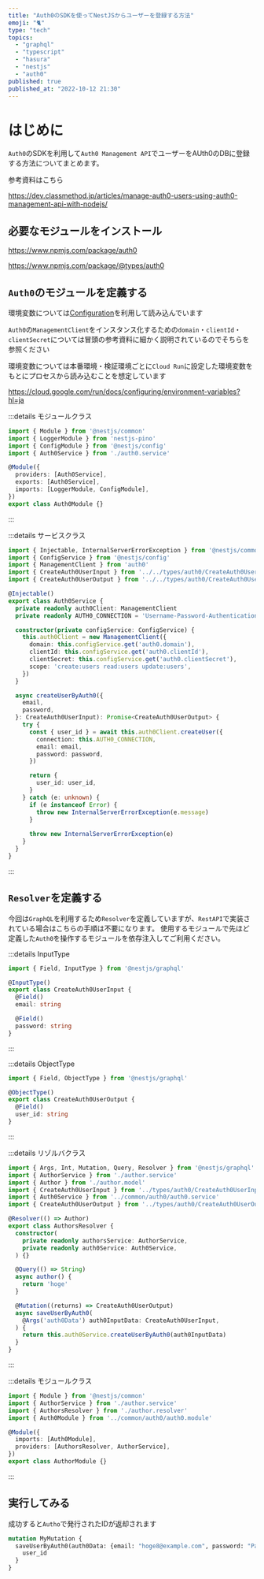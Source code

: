 ```yaml
---
title: "Auth0のSDKを使ってNestJSからユーザーを登録する方法"
emoji: "🐈"
type: "tech"
topics:
  - "graphql"
  - "typescript"
  - "hasura"
  - "nestjs"
  - "auth0"
published: true
published_at: "2022-10-12 21:30"
---
```


# はじめに

`Auth0`のSDKを利用して`Auth0 Management API`でユーザーをAUth0のDBに登録する方法についてまとめます。

参考資料はこちら

https://dev.classmethod.jp/articles/manage-auth0-users-using-auth0-management-api-with-nodejs/

## 必要なモジュールをインストール

https://www.npmjs.com/package/auth0

https://www.npmjs.com/package/@types/auth0

## `Auth0`のモジュールを定義する

環境変数については[Configuration](https://docs.nestjs.com/techniques/configuration)を利用して読み込んでいます

`Auth0`の`ManagementClient`をインスタンス化するための`domain`・`clientId`・`clientSecret`については冒頭の参考資料に細かく説明されているのでそちらを参照ください

環境変数については本番環境・検証環境ごとに`Cloud Run`に設定した環境変数をもとにプロセスから読み込むことを想定しています

https://cloud.google.com/run/docs/configuring/environment-variables?hl=ja

:::details モジュールクラス

```ts:app/src/common/auth0/auth0.module.ts
import { Module } from '@nestjs/common'
import { LoggerModule } from 'nestjs-pino'
import { ConfigModule } from '@nestjs/config'
import { Auth0Service } from './auth0.service'

@Module({
  providers: [Auth0Service],
  exports: [Auth0Service],
  imports: [LoggerModule, ConfigModule],
})
export class Auth0Module {}
```
:::

:::details サービスクラス
```ts:app/src/common/auth0/auth0.service.ts
import { Injectable, InternalServerErrorException } from '@nestjs/common'
import { ConfigService } from '@nestjs/config'
import { ManagementClient } from 'auth0'
import { CreateAuth0UserInput } from '../../types/auth0/CreateAuth0UserInput'
import { CreateAuth0UserOutput } from '../../types/auth0/CreateAuth0UserOutput'

@Injectable()
export class Auth0Service {
  private readonly auth0Client: ManagementClient
  private readonly AUTH0_CONNECTION = 'Username-Password-Authentication'

  constructor(private configService: ConfigService) {
    this.auth0Client = new ManagementClient({
      domain: this.configService.get('auth0.domain'),
      clientId: this.configService.get('auth0.clientId'),
      clientSecret: this.configService.get('auth0.clientSecret'),
      scope: 'create:users read:users update:users',
    })
  }

  async createUserByAuth0({
    email,
    password,
  }: CreateAuth0UserInput): Promise<CreateAuth0UserOutput> {
    try {
      const { user_id } = await this.auth0Client.createUser({
        connection: this.AUTH0_CONNECTION,
        email: email,
        password: password,
      })

      return {
        user_id: user_id,
      }
    } catch (e: unknown) {
      if (e instanceof Error) {
        throw new InternalServerErrorException(e.message)
      }
      
      throw new InternalServerErrorException(e)
    }
  }
}
```
:::

## `Resolver`を定義する

今回は`GraphQL`を利用するため`Resolver`を定義していますが、`RestAPI`で実装されている場合はこちらの手順は不要になります。
使用するモジュールで先ほど定義した`Auth0`を操作するモジュールを依存注入してご利用ください。


:::details InputType
```ts:app/src/types/auth0/CreateAuth0UserInput.ts
import { Field, InputType } from '@nestjs/graphql'

@InputType()
export class CreateAuth0UserInput {
  @Field()
  email: string

  @Field()
  password: string
}
```
:::

:::details ObjectType
```ts:app/src/types/auth0/CreateAuth0UserOutput.ts
import { Field, ObjectType } from '@nestjs/graphql'

@ObjectType()
export class CreateAuth0UserOutput {
  @Field()
  user_id: string
}
```
:::

:::details リゾルバクラス
```ts:app/src/author/author.resolver.ts
import { Args, Int, Mutation, Query, Resolver } from '@nestjs/graphql'
import { AuthorService } from './author.service'
import { Author } from './author.model'
import { CreateAuth0UserInput } from '../types/auth0/CreateAuth0UserInput'
import { Auth0Service } from '../common/auth0/auth0.service'
import { CreateAuth0UserOutput } from '../types/auth0/CreateAuth0UserOutput'

@Resolver(() => Author)
export class AuthorsResolver {
  constructor(
    private readonly authorsService: AuthorService,
    private readonly auth0Service: Auth0Service,
  ) {}

  @Query(() => String)
  async author() {
    return 'hoge'
  }

  @Mutation((returns) => CreateAuth0UserOutput)
  async saveUserByAuth0(
    @Args('auth0Data') auth0InputData: CreateAuth0UserInput,
  ) {
    return this.auth0Service.createUserByAuth0(auth0InputData)
  }
}
```
:::

:::details モジュールクラス
```ts:app/src/author/author.module.ts
import { Module } from '@nestjs/common'
import { AuthorService } from './author.service'
import { AuthorsResolver } from './author.resolver'
import { Auth0Module } from '../common/auth0/auth0.module'

@Module({
  imports: [Auth0Module],
  providers: [AuthorsResolver, AuthorService],
})
export class AuthorModule {}
```
:::

## 実行してみる

成功すると`Autho`で発行されたIDが返却されます

```graphql
mutation MyMutation {
  saveUserByAuth0(auth0Data: {email: "hoge8@example.com", password: "Password1234"}) {
    user_id
  }
}
```